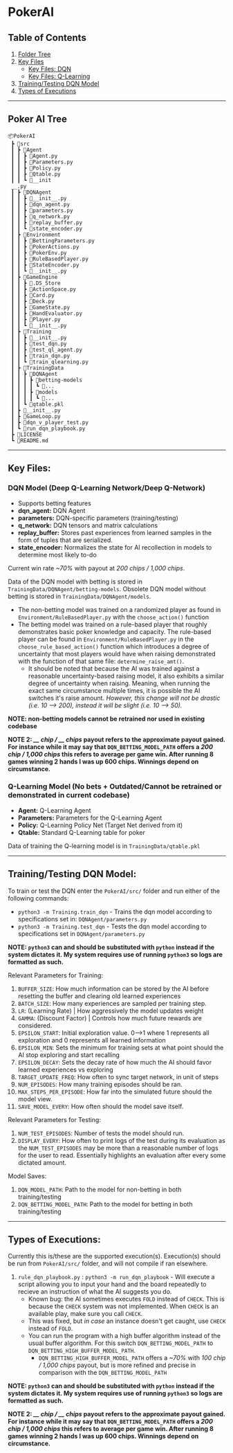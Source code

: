 # PokerAI

## Table of Contents
1. [Folder Tree](#folder-tree)
2. [Key Files](#key-files)
	- [Key Files: DQN](#key-files-dqn)
	- [Key Files: Q-Learning](key-files-q)
3. [Training/Testing DQN Model](#train-dqn)
4. [Types of Executions](#executions)

---

## Poker AI Tree <a name='folder-tree'></a>
```
📦PokerAI
 ┣ 📂src
 ┃ ┣ 📂Agent
 ┃ ┃ ┣ 📜Agent.py
 ┃ ┃ ┣ 📜Parameters.py
 ┃ ┃ ┣ 📜Policy.py
 ┃ ┃ ┣ 📜Qtable.py
 ┃ ┃ ┗ 📜__init
 __.py
 ┃ ┣ 📂DQNAgent
 ┃ ┃ ┣ 📜__init__.py
 ┃ ┃ ┣ 📜dqn_agent.py
 ┃ ┃ ┣ 📜parameters.py
 ┃ ┃ ┣ 📜q_network.py
 ┃ ┃ ┣ 📜replay_buffer.py
 ┃ ┃ ┗ 📜state_encoder.py
 ┃ ┣ 📂Environment
 ┃ ┃ ┣ 📜BettingParameters.py
 ┃ ┃ ┣ 📜PokerActions.py
 ┃ ┃ ┣ 📜PokerEnv.py
 ┃ ┃ ┣ 📜RuleBasedPlayer.py
 ┃ ┃ ┣ 📜StateEncoder.py
 ┃ ┃ ┗ 📜__init__.py
 ┃ ┣ 📂GameEngine
 ┃ ┃ ┣ 📜.DS_Store
 ┃ ┃ ┣ 📜ActionSpace.py
 ┃ ┃ ┣ 📜Card.py
 ┃ ┃ ┣ 📜Deck.py
 ┃ ┃ ┣ 📜GameState.py
 ┃ ┃ ┣ 📜HandEvaluator.py
 ┃ ┃ ┣ 📜Player.py
 ┃ ┃ ┗ 📜__init__.py
 ┃ ┣ 📂Training
 ┃ ┃ ┣ 📜__init__.py
 ┃ ┃ ┣ 📜test_dqn.py
 ┃ ┃ ┣ 📜test_ql_agent.py
 ┃ ┃ ┣ 📜train_dqn.py
 ┃ ┃ ┗ 📜train_qlearning.py
 ┃ ┣ 📂TrainingData
 ┃ ┃ ┣ 📂DQNAgent
 ┃ ┃ ┃ ┣ 📂betting-models
 ┃ ┃ ┃ ┃ ┗ 📜...
 ┃ ┃ ┃ ┣ 📂models
 ┃ ┃ ┃ ┃ ┗ 📜...
 ┃ ┃ ┗ 📜qtable.pkl
 ┃ ┣ 📜__init__.py
 ┃ ┣ 📜GameLoop.py
 ┃ ┣ 📜dqn_v_player_test.py
 ┃ ┗ 📜run_dqn_playbook.py
 ┣ 📜LICENSE
 ┗ 📜README.md
```

---

## Key Files: <a name='key-files'></a>

### DQN Model (Deep Q-Learning Network/Deep Q-Network) <a name='key-files-dqn'></a>
- Supports betting features
- **dqn_agent:** DQN Agent
- **parameters:** DQN-specific parameters (training/testing)
- **q_network:** DQN tensors and matrix calculations
- **replay_buffer:** Stores past experiences from learned samples in the form of tuples that are serialized.
- **state_encoder:** Normalizes the state for AI recollection in models to determine most likely to-do

Current win rate *~70%* with payout at *200 chips / 1,000 chips*.

Data of the DQN model with betting is stored in `TrainingData/DQNAgent/betting-models`. Obsolete DQN model without betting is stored in `TrainingData/DQNAgent/models`. 
- The non-betting model was trained on a randomized player as found in `Environment/RuleBasedPlayer.py` with the `choose_action()` function
- The betting model was trained on a rule-based player that roughly demonstrates basic poker knowledge and capacity. The rule-based player can be found in `Environment/RuleBasedPlayer.py` in the `choose_rule_based_action()` function which introduces a degree of uncertainty that most players would have when raising demonstrated with the function of that same file: `determine_raise_amt()`.
	- It should be noted that because the AI was trained against a reasonable uncertainty-based raising model, it also exhibits a similar degree of uncertainty when raising. Meaning, when running the exact same circumstance multiple times, it is possible the AI switches it's raise amount. *However, this change will not be drastic (i.e. 10 --> 200), instead it will be slight (i.e. 10 --> 50).*

**NOTE: non-betting models cannot be retrained nor used in existing codebase**

**NOTE 2: *\_\_ chip / \_\_ chips* payout refers to the approximate payout gained. For instance while it may say that `DQN_BETTING_MODEL_PATH` offers a *200 chip / 1,000 chips* this refers to average per game win. After running 8 games winning 2 hands I was up 600 chips. Winnings depend on circumstance.**

### Q-Learning Model (No bets + Outdated/Cannot be retrained or demonstrated in current codebase) <a name='key-files-q'></a>
- **Agent:** Q-Learning Agent
- **Parameters:** Parameters for the Q-Learning Agent
- **Policy:** Q-Learning Policy Net (Target Net derived from it)
- **Qtable:** Standard Q-Learning table for poker

Data of training the Q-learning model is in `TrainingData/qtable.pkl`

---

## Training/Testing DQN Model: <a name='train-dqn'></a>

To train or test the DQN enter the `PokerAI/src/` folder and run either of the following commands:
- `python3 -m Training.train_dqn` - Trains the dqn model according to specifications set in: `DQNAgent/parameters.py`
- `python3 -m Training.test_dqn` - Tests the dqn model according to specifications set in `DQNAgent/parameters.py`

**NOTE: `python3` can and should be substituted with `python` instead if the system dictates it. My system requires use of running `python3` so logs are formatted as such.**

Relevant Parameters for Training:
1. `BUFFER_SIZE`: How much information can be stored by the AI before resetting the buffer and clearing old learned experiences
2. `BATCH_SIZE`: How many experiences are sampled per training step.
3. `LR`: (Learning Rate) | How aggressively the model updates weight
4. `GAMMA`: (Discount Factor) | Controls how much future rewards are considered.
5. `EPSILON_START`: Initial exploration value. 0-->1 where 1 represents all exploration and 0 represents all learned information
6. `EPSILON_MIN`: Sets the minimum for training sets at what point should the AI stop exploring and start recalling
7. `EPSILON_DECAY`: Sets the decay rate of how much the AI should favor learned experiences vs exploring
8. `TARGET_UPDATE_FREQ`: How often to sync target network, in unit of steps
9. `NUM_EPISODES`: How many training episodes should be ran.
10. `MAX_STEPS_PER_EPISODE`: How far into the simulated future should the model view.
11. `SAVE_MODEL_EVERY`: How often should the model save itself.

Relevant Parameters for Testing:
1. `NUM_TEST_EPISODES`: Number of tests the model should run.
2. `DISPLAY_EVERY`: How often to print logs of the test during its evaluation as the `NUM_TEST_EPISODES` may be more than a reasonable number of logs for the user to read. Essentially highlights an evaluation after every some dictated amount.

Model Saves:
1. `DQN_MODEL_PATH`: Path to the model for non-betting in both training/testing
2. `DQN_BETTING_MODEL_PATH`: Path to the model for betting in both training/testing

---

## Types of Executions: <a name='executions'></a>

Currently this is/these are the supported execution(s). Execution(s) should be run from `PokerAI/src/` folder, and will not compile if ran elsewhere.
1. `rule_dqn_playbook.py` : `python3 -m run_dqn_playbook` - Will execute a script allowing you to input your hand and the board repeatedly to recieve an instruction of what the AI suggests you do.
	- Known bug: the AI sometimes executes `FOLD` instead of `CHECK`. This is because the `CHECK` system was not implemented. When `CHECK` is an available play, make sure you call `CHECK`. 
	- This was fixed, but *in case* an instance doesn't get caught, use `CHECK` instead of `FOLD`.
	- You can run the program with a high buffer algorithm instead of the usual buffer algorithm. For this switch `DQN_BETTING_MODEL_PATH` to `DQN_BETTING_HIGH_BUFFER_MODEL_PATH`.
		- `DQN_BETTING_HIGH_BUFFER_MODEL_PATH` offers a *~70%* with *100 chip / 1,000 chips* payout, but is more refined and precise in comparison with the `DQN_BETTING_MODEL_PATH`

**NOTE: `python3` can and should be substituted with `python` instead if the system dictates it. My system requires use of running `python3` so logs are formatted as such.**

**NOTE 2: *\_\_ chip / \_\_ chips* payout refers to the approximate payout gained. For instance while it may say that `DQN_BETTING_MODEL_PATH` offers a *200 chip / 1,000 chips* this refers to average per game win. After running 8 games winning 2 hands I was up 600 chips. Winnings depend on circumstance.**